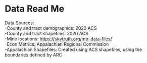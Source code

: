 # Data Read Me

Data Sources: <br>
-County and tract demographics: 2020 ACS <br>
-County and tract shapefiles: 2020 ACS <br>
-Mine locations: https://skytruth.org/mtr-data-files/ <br>
-Econ Metrics: Appalachian Regional Commission <br>
-Appalachian Shapefiles: Created using ACS shapefiles, using the boundaries defined by ARC
